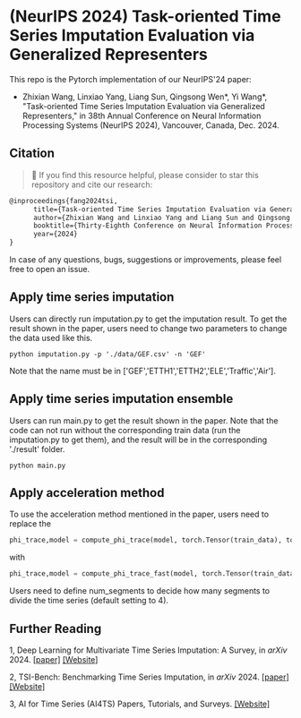 # (NeurIPS 2024) Task-oriented Time Series Imputation Evaluation via Generalized Representers
This repo is the Pytorch implementation of our NeurIPS'24 paper:
- Zhixian Wang, Linxiao Yang, Liang Sun, Qingsong Wen*, Yi Wang*, "Task-oriented Time Series Imputation Evaluation via Generalized Representers," in 38th Annual Conference on Neural Information Processing Systems (NeurIPS 2024), Vancouver, Canada, Dec. 2024.

## Citation
> 🌟 If you find this resource helpful, please consider to star this repository and cite our research:

```tex
@inproceedings{fang2024tsi,
      title={Task-oriented Time Series Imputation Evaluation via Generalized Representers}, 
      author={Zhixian Wang and Linxiao Yang and Liang Sun and Qingsong Wen and Yi Wang},
      booktitle={Thirty-Eighth Conference on Neural Information Processing Systems (NeurIPS)},
      year={2024}
}
```
In case of any questions, bugs, suggestions or improvements, please feel free to open an issue.



## Apply time series imputation
Users can directly run imputation.py to get the imputation result. To get the result shown in the paper, users need to change two parameters to change the data used like this.
~~~
python imputation.py -p './data/GEF.csv' -n 'GEF'
~~~

Note that the name must be in ['GEF','ETTH1','ETTH2','ELE','Traffic','Air'].

## Apply time series imputation ensemble
Users can run main.py to get the result shown in the paper. Note that the code can not run without the corresponding train data (run the imputation.py to get them), and the result will be in the corresponding './result' folder.

~~~
python main.py
~~~

## Apply acceleration method

To use the acceleration method mentioned in the paper, users need to replace the 
```python
phi_trace,model = compute_phi_trace(model, torch.Tensor(train_data), torch.Tensor(train_label), torch.Tensor(test_data), torch.Tensor(test_label), learning_rate, epochs,train_criterion = nn.MSELoss(),device=device)
```
with
```python
phi_trace,model = compute_phi_trace_fast(model, torch.Tensor(train_data), torch.Tensor(train_label), torch.Tensor(test_data), torch.Tensor(test_label), learning_rate, epochs,train_criterion = nn.MSELoss(),device=device,num_segments = num_segments)
```
Users need to define num_segments to decide how many segments to divide the time series (default setting to 4).


## Further Reading
1, Deep Learning for Multivariate Time Series Imputation: A Survey, in *arXiv* 2024. 
[\[paper\]](https://arxiv.org/abs/2402.04059) [\[Website\]](https://github.com/wenjiedu/awesome_imputation)

2, TSI-Bench: Benchmarking Time Series Imputation, in *arXiv* 2024. 
[\[paper\]](https://arxiv.org/abs/2406.12747) [\[Website\]](https://github.com/wenjiedu/awesome_imputation)

3, AI for Time Series (AI4TS) Papers, Tutorials, and Surveys. 
[\[Website\]](https://github.com/qingsongedu/awesome-AI-for-time-series-papers)
